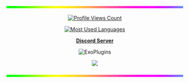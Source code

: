 <p align="center">
  <img src="https://raw.githubusercontent.com/Bennitenni111/Bennitenni111/main/rainbowline.gif" />
</p>
<a href="https://github.com/404mqs">
  <p align="center">
    <img src="https://komarev.com/ghpvc/?username=404mqs" alt="Profile Views Count">
  </p>
    <p align="center">
    <img src="https://github-readme-stats.vercel.app/api/top-langs/?username=404mqs&layout=compact&theme=tokyonight" alt="Most Used Languages">
  </p>
    <p align="center">
   <b><a href="https://discord.gg/8N84Jg2DQY">Discord Server</a></b>
  </p>
  <p align="center">
<img src="https://discord.com/api/guilds/810007530750345237/widget.png?style=banner2" alt="ExoPlugins"/>
  </p>
 <p align="center"> 
  <img src="https://static.wikia.nocookie.net/minecraft_es_gamepedia/images/e/ef/Pico_de_diamante_encantado.gif/revision/latest/scale-to-width-down/120?cb=20200714160819" />
</p>
<p align="center">
  <img src="https://raw.githubusercontent.com/Bennitenni111/Bennitenni111/main/rainbowline.gif" />
</p>



